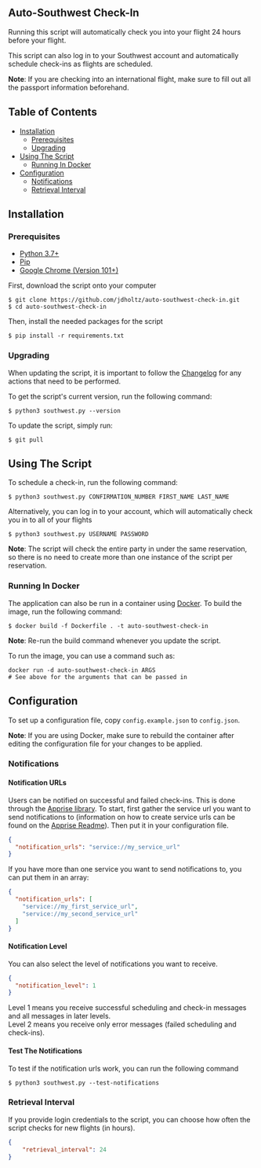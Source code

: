 ## Auto-Southwest Check-In
Running this script will automatically check you into your flight 24 hours before your flight.

This script can also log in to your Southwest account and automatically schedule check-ins as
flights are scheduled.

**Note**: If you are checking into an international flight, make sure to fill out all the passport
information beforehand.

## Table of Contents
- [Installation](#installation)
    * [Prerequisites](#prerequisites)
    * [Upgrading](#upgrading)
- [Using The Script](#using-the-script)
    * [Running In Docker](#running-in-docker)
- [Configuration](#configuration)
    * [Notifications](#notifications)
    * [Retrieval Interval](#retrieval-interval)

## Installation

### Prerequisites
- [Python 3.7+][0]
- [Pip][1]
- [Google Chrome (Version 101+)][2]

First, download the script onto your computer
```shell
$ git clone https://github.com/jdholtz/auto-southwest-check-in.git
$ cd auto-southwest-check-in
```
Then, install the needed packages for the script
```shell
$ pip install -r requirements.txt
```

### Upgrading
When updating the script, it is important to follow the [Changelog](CHANGELOG.md) for any actions
that need to be performed.

To get the script's current version, run the following command:
```shell
$ python3 southwest.py --version
```

To update the script, simply run:
```shell
$ git pull
```

## Using The Script
To schedule a check-in, run the following command:
```shell
$ python3 southwest.py CONFIRMATION_NUMBER FIRST_NAME LAST_NAME
```
Alternatively, you can log in to your account, which will automatically check you in to all of your flights
```shell
$ python3 southwest.py USERNAME PASSWORD
```

**Note**: The script will check the entire party in under the same reservation, so there is no need
to create more than one instance of the script per reservation.

### Running In Docker

The application can also be run in a container using [Docker][3]. To build the image, run the following command:
```shell
$ docker build -f Dockerfile . -t auto-southwest-check-in
```
**Note**: Re-run the build command whenever you update the script.

To run the image, you can use a command such as:
```shell
docker run -d auto-southwest-check-in ARGS
# See above for the arguments that can be passed in
```

## Configuration
To set up a configuration file, copy `config.example.json` to `config.json`.

**Note**: If you are using Docker, make sure to rebuild the container after editing the configuration
file for your changes to be applied.

### Notifications
#### Notification URLs
Users can be notified on successful and failed check-ins. This is done through the [Apprise library][4].
To start, first gather the service url you want to send notifications to (information on how to create
service urls can be found on the [Apprise Readme][5]). Then put it in your configuration file.
```json
{
  "notification_urls": "service://my_service_url"
}
```
If you have more than one service you want to send notifications to, you can put them in an array:
```json
{
  "notification_urls": [
    "service://my_first_service_url",
    "service://my_second_service_url"
  ]
}

```

#### Notification Level
You can also select the level of notifications you want to receive.
```json
{
  "notification_level": 1
}
```
Level 1 means you receive successful scheduling and check-in messages and all messages in later levels.\
Level 2 means you receive only error messages (failed scheduling and check-ins).

#### Test The Notifications
To test if the notification urls work, you can run the following command
```shell
$ python3 southwest.py --test-notifications
```

### Retrieval Interval
If you provide login credentials to the script, you can choose how often the script checks for new flights
(in hours).
```json
{
    "retrieval_interval": 24
}
```

[0]: https://www.python.org/downloads/
[1]: https://pip.pypa.io/en/stable/installation/
[2]: https://www.google.com/chrome/
[3]: https://www.docker.com/
[4]: https://github.com/caronc/apprise
[5]: https://github.com/caronc/apprise#supported-notifications

